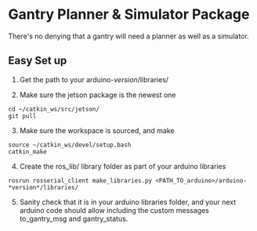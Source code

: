 # Gantry Planner & Simulator Package

There's no denying that a gantry will need a planner as well as a simulator.

## Easy Set up

1) Get the path to your arduino-*version*/libraries/ 

2) Make sure the jetson package is the newest one
```
cd ~/catkin_ws/src/jetson/
git pull
```

3) Make sure the workspace is sourced, and make
```
source ~/catkin_ws/devel/setup.bash
catkin_make
```

4) Create the ros_lib/ library folder as part of your arduino libraries
```
rosrun rosserial_client make_libraries.py <PATH_TO_arduino>/arduino-*version*/libraries/
```

5) Sanity check that it is in your arduino libraries folder, and your next arduino code should allow including the custom messages to_gantry_msg and gantry_status.

